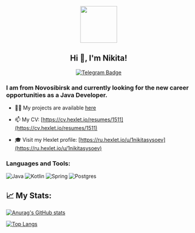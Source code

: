 <div align="center">
<img src="https://media.giphy.com/media/M9gbBd9nbDrOTu1Mqx/giphy.gif" width="100"/>
</div>

<h2 align="center">Hi 👋, I'm Nikita!</h2>

<div align ="center">

[![Telegram Badge](https://img.shields.io/badge/-Telegram-0088cc?style=flat-square&logo=Telegram&logoColor=white)](https://t.me/NikiSysoew)

</div>
<h3>I am from Novosibirsk and currently looking for the new career opportunities as a Java Developer.</h3>

- 👨‍💻 My projects are available [here](https://github.com/nikisysoev?tab=repositories)

- 📫 My CV: [https://cv.hexlet.io/resumes/1511](https://cv.hexlet.io/resumes/1511)
  
- 🎓 Visit my Hexlet profile: [https://ru.hexlet.io/u/1nikitasysoev](https://ru.hexlet.io/u/1nikitasysoev)  

<h3 align="left">Languages and Tools:</h3>

![Java](https://img.shields.io/badge/Java-ED8B00?style=for-the-badge&logo=java&logoColor=white) ![Kotlin](https://img.shields.io/badge/Kotlin-0095D5?&style=for-the-badge&logo=kotlin&logoColor=white) ![Spring](https://img.shields.io/badge/Spring-6DB33F?style=for-the-badge&logo=spring&logoColor=white) ![Postgres](https://img.shields.io/badge/PostgreSQL-316192?style=for-the-badge&logo=postgresql&logoColor=white) 


## &#x1f4c8; My Stats:

[![Anurag's GitHub stats](https://github-readme-stats.vercel.app/api?username=nikisysoev)](https://github.com/anuraghazra/github-readme-stats)

[![Top Langs](https://github-readme-stats.vercel.app/api/top-langs/?username=nikisysoev&layout=compact&theme=vision-friendly-dark)](https://github.com/anuraghazra/github-readme-stats)
